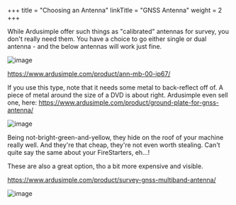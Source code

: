 +++
title = "Choosing an Antenna"
linkTitle = "GNSS Antenna"
weight = 2
+++

While Ardusimple offer such things as "calibrated" antennas for survey, you don't really need them. You have a choice to go either single or dual antenna - and the below antennas will work just fine.

![image](../../img/antenna-u-blox.png)

https://www.ardusimple.com/product/ann-mb-00-ip67/

If you use this type, note that it needs some metal to back-reflect off of. A piece of metal around the size of a DVD is about right. Ardusimple even sell one, here: https://www.ardusimple.com/product/ground-plate-for-gnss-antenna/

![image](../../img/antenna-ground-plate.png)

Being not-bright-green-and-yellow, they hide on the roof of your machine really well. And they're that cheap, they're not even worth stealing. Can't quite say the same about your FireStarters, eh...!

These are also a great option, tho a bit more expensive and visible.

https://www.ardusimple.com/product/survey-gnss-multiband-antenna/

![image](../../img/antenna-multiband.png)
